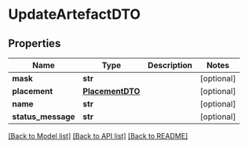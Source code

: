 # UpdateArtefactDTO

## Properties
Name | Type | Description | Notes
------------ | ------------- | ------------- | -------------
**mask** | **str** |  | [optional] 
**placement** | [**PlacementDTO**](PlacementDTO.md) |  | [optional] 
**name** | **str** |  | [optional] 
**status_message** | **str** |  | [optional] 

[[Back to Model list]](../README.md#documentation-for-models) [[Back to API list]](../README.md#documentation-for-api-endpoints) [[Back to README]](../README.md)


